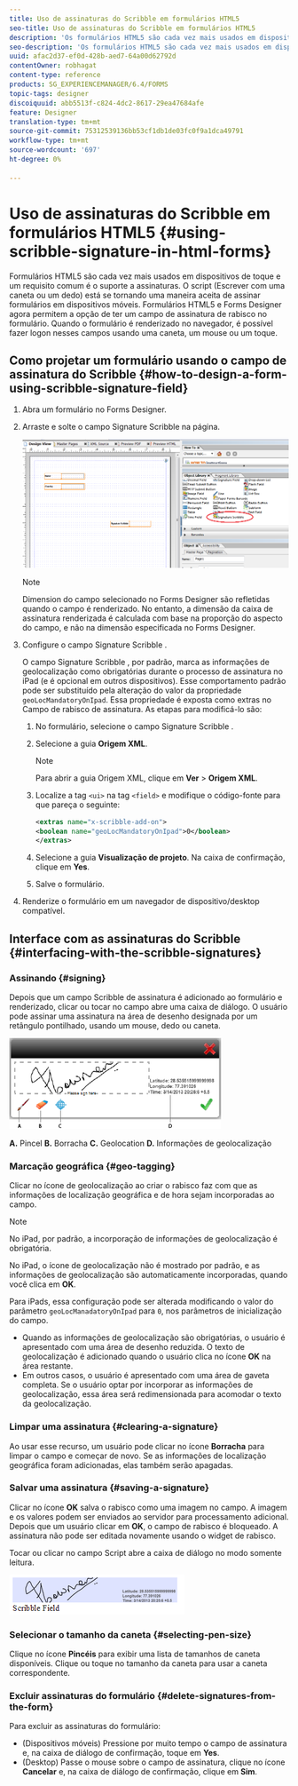 ```yaml
---
title: Uso de assinaturas do Scribble em formulários HTML5
seo-title: Uso de assinaturas do Scribble em formulários HTML5
description: 'Os formulários HTML5 são cada vez mais usados em dispositivos de toque e um requisito comum é o suporte a assinaturas. Assinar documentos em dispositivos móveis está se tornando uma maneira aceita de assinar formulários em dispositivos móveis. '
seo-description: 'Os formulários HTML5 são cada vez mais usados em dispositivos de toque e um requisito comum é o suporte a assinaturas. Assinar documentos em dispositivos móveis está se tornando uma maneira aceita de assinar formulários em dispositivos móveis. '
uuid: afac2d37-ef0d-428b-aed7-64a00d62792d
contentOwner: robhagat
content-type: reference
products: SG_EXPERIENCEMANAGER/6.4/FORMS
topic-tags: designer
discoiquuid: abb5513f-c824-4dc2-8617-29ea47684afe
feature: Designer
translation-type: tm+mt
source-git-commit: 75312539136bb53cf1db1de03fc0f9a1dca49791
workflow-type: tm+mt
source-wordcount: '697'
ht-degree: 0%

---
```



# Uso de assinaturas do Scribble em formulários HTML5 {#using-scribble-signature-in-html-forms}

Formulários HTML5 são cada vez mais usados em dispositivos de toque e um requisito comum é o suporte a assinaturas. O script (Escrever com uma caneta ou um dedo) está se tornando uma maneira aceita de assinar formulários em dispositivos móveis. Formulários HTML5 e Forms Designer agora permitem a opção de ter um campo de assinatura de rabisco no formulário. Quando o formulário é renderizado no navegador, é possível fazer logon nesses campos usando uma caneta, um mouse ou um toque.

## Como projetar um formulário usando o campo de assinatura do Scribble {#how-to-design-a-form-using-scribble-signature-field}

1. Abra um formulário no Forms Designer.
1. Arraste e solte o campo Signature Scribble na página.

   ![designer_scribble](assets/designer_scribble.png)

   >[!NOTE]
   >
   >Dimension do campo selecionado no Forms Designer são refletidas quando o campo é renderizado. No entanto, a dimensão da caixa de assinatura renderizada é calculada com base na proporção do aspecto do campo, e não na dimensão especificada no Forms Designer.

1. Configure o campo Signature Scribble .

   O campo Signature Scribble , por padrão, marca as informações de geolocalização como obrigatórias durante o processo de assinatura no iPad (e é opcional em outros dispositivos). Esse comportamento padrão pode ser substituído pela alteração do valor da propriedade `geoLocMandatoryOnIpad`. Essa propriedade é exposta como extras no Campo de rabisco de assinatura. As etapas para modificá-lo são:

   1. No formulário, selecione o campo Signature Scribble .
   1. Selecione a guia **Origem XML**.

      >[!NOTE]
      >
      >Para abrir a guia Origem XML, clique em **Ver** > **Origem XML**.

   1. Localize a tag `<ui>` na tag `<field>` e modifique o código-fonte para que pareça o seguinte:

      ```xml
      <extras name="x-scribble-add-on">
      <boolean name="geoLocMandatoryOnIpad">0</boolean>
      </extras>
      ```

   1. Selecione a guia **Visualização de projeto**. Na caixa de confirmação, clique em **Yes**.
   1. Salve o formulário.

1. Renderize o formulário em um navegador de dispositivo/desktop compatível.

## Interface com as assinaturas do Scribble {#interfacing-with-the-scribble-signatures}

### Assinando {#signing}

Depois que um campo Scribble de assinatura é adicionado ao formulário e renderizado, clicar ou tocar no campo abre uma caixa de diálogo. O usuário pode assinar uma assinatura na área de desenho designada por um retângulo pontilhado, usando um mouse, dedo ou caneta.

![geolocalização](assets/geolocation.png)

**A.** Pincel  **B.** Borracha  **C.** Geolocation  **D.** Informações de geolocalização

### Marcação geográfica {#geo-tagging}

Clicar no ícone de geolocalização ao criar o rabisco faz com que as informações de localização geográfica e de hora sejam incorporadas ao campo.

>[!NOTE]
No iPad, por padrão, a incorporação de informações de geolocalização é obrigatória.

No iPad, o ícone de geolocalização não é mostrado por padrão, e as informações de geolocalização são automaticamente incorporadas, quando você clica em **OK**.

Para iPads, essa configuração pode ser alterada modificando o valor do parâmetro `geoLocManadatoryOnIpad` para `0`, nos parâmetros de inicialização do campo.

* Quando as informações de geolocalização são obrigatórias, o usuário é apresentado com uma área de desenho reduzida. O texto de geolocalização é adicionado quando o usuário clica no ícone **OK** na área restante.
* Em outros casos, o usuário é apresentado com uma área de gaveta completa. Se o usuário optar por incorporar as informações de geolocalização, essa área será redimensionada para acomodar o texto da geolocalização.

### Limpar uma assinatura {#clearing-a-signature}

Ao usar esse recurso, um usuário pode clicar no ícone **Borracha** para limpar o campo e começar de novo. Se as informações de localização geográfica foram adicionadas, elas também serão apagadas.

### Salvar uma assinatura {#saving-a-signature}

Clicar no ícone **OK** salva o rabisco como uma imagem no campo. A imagem e os valores podem ser enviados ao servidor para processamento adicional. Depois que um usuário clicar em **OK**, o campo de rabisco é bloqueado. A assinatura não pode ser editada novamente usando o widget de rabisco.

Tocar ou clicar no campo Script abre a caixa de diálogo no modo somente leitura.

![3](assets/3.png)

### Selecionar o tamanho da caneta {#selecting-pen-size}

Clique no ícone **Pincéis** para exibir uma lista de tamanhos de caneta disponíveis. Clique ou toque no tamanho da caneta para usar a caneta correspondente.

### Excluir assinaturas do formulário {#delete-signatures-from-the-form}

Para excluir as assinaturas do formulário:

* (Dispositivos móveis) Pressione por muito tempo o campo de assinatura e, na caixa de diálogo de confirmação, toque em **Yes**.
* (Desktop) Passe o mouse sobre o campo de assinatura, clique no ícone **Cancelar** e, na caixa de diálogo de confirmação, clique em **Sim**.
